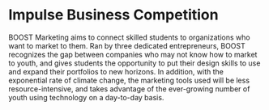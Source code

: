 # Impulse Business Competition
BOOST Marketing aims to connect skilled students to organizations who want to market to them. Ran by three dedicated entrepreneurs, BOOST recognizes the gap between companies who may not know how to market to youth, and gives students the opportunity to put their design skills to use and expand their portfolios to new horizons. In addition, with the exponential rate of climate change, the marketing tools used will be less resource-intensive, and takes advantage of the ever-growing number of youth using technology on a day-to-day basis.
